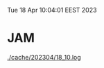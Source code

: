 Tue 18 Apr 10:04:01 EEST 2023
# JAM
<a href='./cache/202304/18_10.log'>./cache/202304/18_10.log</a>
